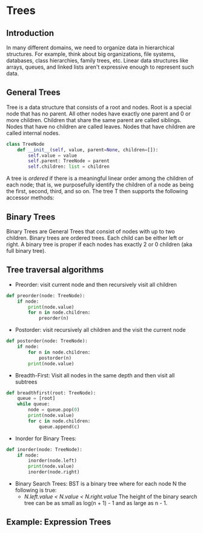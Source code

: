 # Trees

## Introduction
In many different domains, we need to organize data in hierarchical structures. For example, think about big organizations, file systems, databases, class hierarchies, family trees, etc. Linear data structures like arrays, queues, and linked lists aren't expressive enough to represent such data. 

## General Trees
Tree is a data structure that consists of a root and nodes. Root is a special node that has no parent. All other nodes have exactly one parent and 0 or more children. Children that share the same parent are called siblings. Nodes that have no children are called leaves. Nodes that have children are called internal nodes.
```Python
class TreeNode
    def __init__(self, value, parent=None, children=[]):
        self.value = value
        self.parent: TreeNode = parent
        self.children: list = children
``` 
A tree is <em>ordered</em> if there is a meaningful linear order among the children of each node; that is, we purposefully identify the children of a node as being the first, second, third, and so on. 
The tree T then supports the following accessor methods:

## Binary Trees
Binary Trees are General Trees that consist of nodes with up to two children. Binary trees are ordered trees. Each child can be either left or right. A binary tree is proper if each nodes has exactly 2 or 0 children (aka full binary tree).

## Tree traversal algorithms
- Preorder: visit current node and then recursively visit all children
```Python
def preorder(node: TreeNode):
    if node:
        print(node.value)
        for n in node.children:
            preorder(n)
```
- Postorder: visit recursively all children and the visit the current node
```Python
def postorder(node: TreeNode):
    if node:
        for n in node.children:
            postorder(n)
        print(node.value)
```
- Breadth-First: Visit all nodes in the same depth and then visit all subtrees
```Python
def breadthfirst(root: TreeNode):
    queue = [root]
    while queue:
        node = queue.pop(0)
        print(node.value)
        for c in node.children:
            queue.append(c)
```
- Inorder for Binary Trees:
```Python
def inorder(node: TreeNode):
    if node:
        inorder(node.left)
        print(node.value)
        inorder(node.right)
```
- Binary Search Trees: BST is a binary tree where for each node N the following is true: 
    - <em>N.left.value < N.value < N.right.value</em>
The height of the binary search tree can be as small as log(n + 1) - 1 and as large as n - 1.


## Example: Expression Trees



